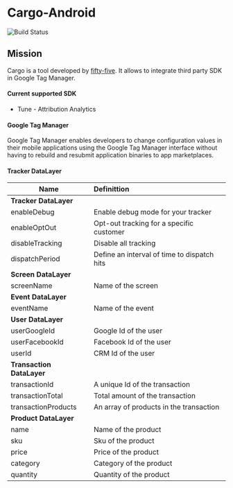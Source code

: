 # Cargo-Android

![Build Status](https://travis-ci.org/fifty-five/Cargo-android.svg?branch=master)


## Mission
Cargo is a tool developed by [fifty-five](http://fifty-five.com).
It allows to integrate third party SDK in Google Tag Manager.

#### Current supported SDK
- Tune - Attribution Analytics


#### Google Tag Manager
Google Tag Manager enables developers to change configuration values in their mobile applications using the Google Tag Manager interface without having to rebuild and resubmit application binaries to app marketplaces.

#### Tracker DataLayer

| Name            | Definittion   |
|----------       |:-------------|
| **Tracker DataLayer** |
| enableDebug     |  Enable debug mode for your tracker |
| enableOptOut    |  Opt-out tracking for a specific customer |
| disableTracking |  Disable all tracking |
| dispatchPeriod   |  Define an interval of time to dispatch hits |
| **Screen DataLayer** |
| screenName     |  Name of the screen |
| **Event DataLayer** |
| eventName     |  Name of the event |
| **User DataLayer** |
| userGoogleId     |  Google Id of the user |
| userFacebookId     |  Facebook Id of the user |
| userId     |  CRM Id of the user |
| **Transaction DataLayer** |
| transactionId       |  A unique Id of the transaction |
| transactionTotal    |  Total amount of the transaction |
| transactionProducts |  An array of products in the transaction |
| **Product DataLayer** |
| name                |  Name of the product |
| sku                 | Sku of the product |
| price               |  Price of the product |
| category            |  Category of the product |
| quantity            |  Quantity of the product |
